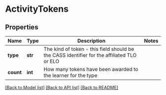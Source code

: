 # ActivityTokens

## Properties
Name | Type | Description | Notes
------------ | ------------- | ------------- | -------------
**type** | **str** | The kind of token - this field should be the CASS identifier for the affiliated TLO or ELO | 
**count** | **int** | How many tokens have been awarded to the learner for the type | 

[[Back to Model list]](../README.md#documentation-for-models) [[Back to API list]](../README.md#documentation-for-api-endpoints) [[Back to README]](../README.md)


